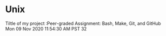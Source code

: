 # Unix
Tiltle of my project :Peer-graded Assignment: Bash, Make, Git, and GitHub
Mon 09 Nov 2020 11:54:30 AM PST
32
